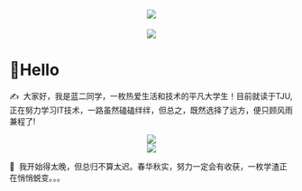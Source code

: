 <h1 align="center"> <a href="https://sunguoqi.com/"> <img src="https://readme-typing-svg.herokuapp.com/?lines=熠熠星光·默默无闻&center=true&size=27"> </a> </h1>

<div align="center"><img src="https://cdn.jsdelivr.net/gh/sun0225SUN/sun0225SUN/profile-snake-contrib/github-contribution-grid-snake-dark.svg" /></div>

# 👋Hello
<p>✍️&nbsp;&nbsp;大家好，我是蓝二同学，一枚热爱生活和技术的平凡大学生！目前就读于TJU,正在努力学习IT技术，一路虽然磕磕绊绊，但总之，既然选择了远方，便只顾风雨兼程了!

<div align="center"><img src="https://cdn.jsdelivr.net/gh/sun0225SUN/sun0225SUN/assets/images/icon.png" /></div>

<div align="center"> <img src="https://metrics.lecoq.io/kelaner?template=classic&base=header%2C%20activity%2C%20community%2C%20repositories%2C%20metadata&base.indepth=false&base.hireable=false&base.skip=false&config.timezone=Asia%2FShanghai"> </div>

<p>🌱&nbsp;&nbsp;我开始得太晚，但总归不算太迟。春华秋实，努力一定会有收获，一枚学渣正在悄悄蜕变。。。</p>
